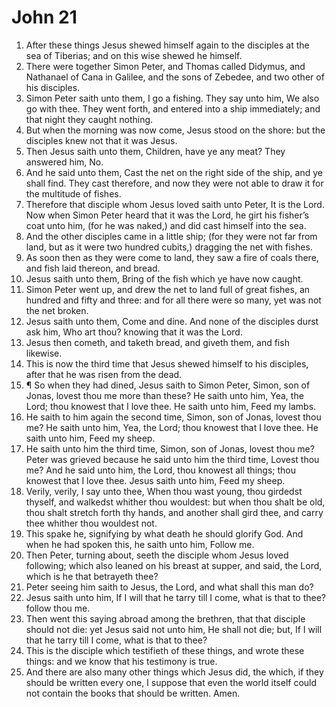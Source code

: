 ﻿# John 21
1. After these things Jesus shewed himself again to the disciples at the sea of Tiberias; and on this wise shewed he himself. 
2. There were together Simon Peter, and Thomas called Didymus, and Nathanael of Cana in Galilee, and the sons of Zebedee, and two other of his disciples. 
3. Simon Peter saith unto them, I go a fishing. They say unto him, We also go with thee. They went forth, and entered into a ship immediately; and that night they caught nothing. 
4. But when the morning was now come, Jesus stood on the shore: but the disciples knew not that it was Jesus. 
5. Then Jesus saith unto them, Children, have ye any meat? They answered him, No. 
6. And he said unto them, Cast the net on the right side of the ship, and ye shall find. They cast therefore, and now they were not able to draw it for the multitude of fishes. 
7. Therefore that disciple whom Jesus loved saith unto Peter, It is the Lord. Now when Simon Peter heard that it was the Lord, he girt his fisher’s coat unto him, (for he was naked,) and did cast himself into the sea. 
8. And the other disciples came in a little ship; (for they were not far from land, but as it were two hundred cubits,) dragging the net with fishes. 
9. As soon then as they were come to land, they saw a fire of coals there, and fish laid thereon, and bread. 
10. Jesus saith unto them, Bring of the fish which ye have now caught. 
11. Simon Peter went up, and drew the net to land full of great fishes, an hundred and fifty and three: and for all there were so many, yet was not the net broken. 
12. Jesus saith unto them, Come and dine. And none of the disciples durst ask him, Who art thou? knowing that it was the Lord. 
13. Jesus then cometh, and taketh bread, and giveth them, and fish likewise. 
14. This is now the third time that Jesus shewed himself to his disciples, after that he was risen from the dead. 
15. ¶ So when they had dined, Jesus saith to Simon Peter, Simon, son of Jonas, lovest thou me more than these? He saith unto him, Yea, the Lord; thou knowest that I love thee. He saith unto him, Feed my lambs. 
16. He saith to him again the second time, Simon, son of Jonas, lovest thou me? He saith unto him, Yea, the Lord; thou knowest that I love thee. He saith unto him, Feed my sheep. 
17. He saith unto him the third time, Simon, son of Jonas, lovest thou me? Peter was grieved because he said unto him the third time, Lovest thou me? And he said unto him, the Lord, thou knowest all things; thou knowest that I love thee. Jesus saith unto him, Feed my sheep. 
18. Verily, verily, I say unto thee, When thou wast young, thou girdedst thyself, and walkedst whither thou wouldest: but when thou shalt be old, thou shalt stretch forth thy hands, and another shall gird thee, and carry thee whither thou wouldest not. 
19. This spake he, signifying by what death he should glorify God. And when he had spoken this, he saith unto him, Follow me. 
20. Then Peter, turning about, seeth the disciple whom Jesus loved following; which also leaned on his breast at supper, and said, the Lord, which is he that betrayeth thee? 
21. Peter seeing him saith to Jesus, the Lord, and what shall this man do? 
22. Jesus saith unto him, If I will that he tarry till I come, what is that to thee? follow thou me. 
23. Then went this saying abroad among the brethren, that that disciple should not die: yet Jesus said not unto him, He shall not die; but, If I will that he tarry till I come, what is that to thee? 
24. This is the disciple which testifieth of these things, and wrote these things: and we know that his testimony is true. 
25. And there are also many other things which Jesus did, the which, if they should be written every one, I suppose that even the world itself could not contain the books that should be written. Amen. 
